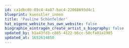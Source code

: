 ```yaml
---
id: ca1dbc0b-89c4-4a87-bac4-22068693d4c1
blueprint: kuenstler_innen
title: 'Pauline Schönfelder'
hat_eigene_website_has_own_website: false
biographie_eintragen_create_artist_s_biography: false
updated_by: b1a43fd3-c865-4122-b6cc-50cfa81a1985
updated_at: 1652614850
---
```

